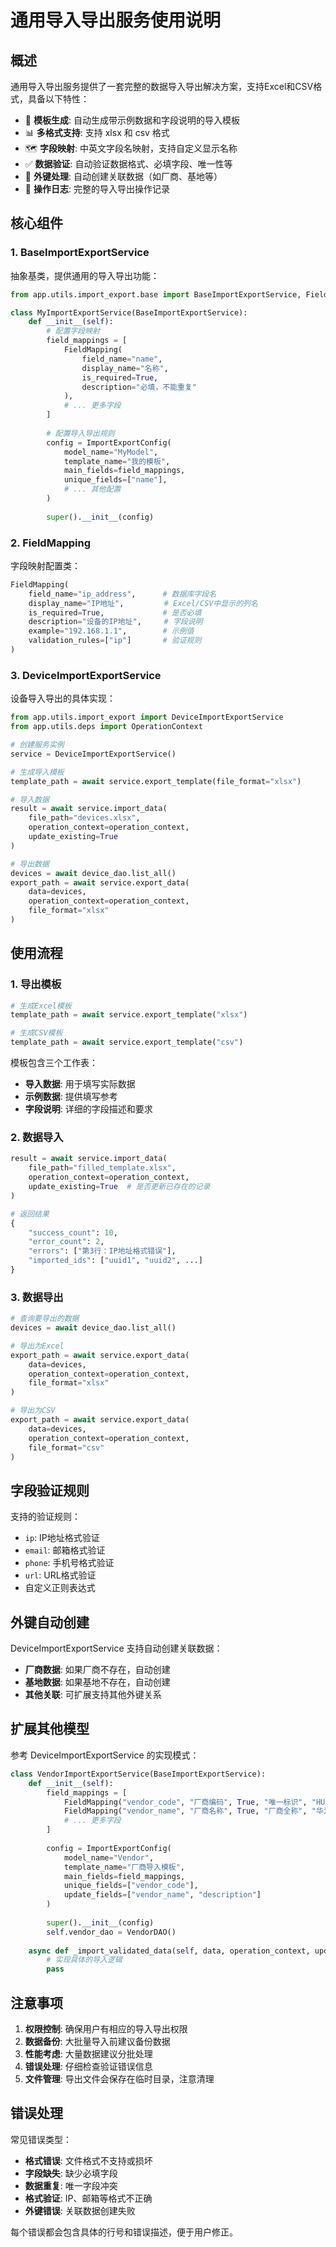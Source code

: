 # 通用导入导出服务使用说明

## 概述

通用导入导出服务提供了一套完整的数据导入导出解决方案，支持Excel和CSV格式，具备以下特性：

- 🔧 **模板生成**: 自动生成带示例数据和字段说明的导入模板
- 📊 **多格式支持**: 支持 xlsx 和 csv 格式
- 🗺️ **字段映射**: 中英文字段名映射，支持自定义显示名称
- ✅ **数据验证**: 自动验证数据格式、必填字段、唯一性等
- 🔗 **外键处理**: 自动创建关联数据（如厂商、基地等）
- 📝 **操作日志**: 完整的导入导出操作记录

## 核心组件

### 1. BaseImportExportService

抽象基类，提供通用的导入导出功能：

```python
from app.utils.import_export.base import BaseImportExportService, FieldMapping, ImportExportConfig

class MyImportExportService(BaseImportExportService):
    def __init__(self):
        # 配置字段映射
        field_mappings = [
            FieldMapping(
                field_name="name",
                display_name="名称",
                is_required=True,
                description="必填，不能重复"
            ),
            # ... 更多字段
        ]
        
        # 配置导入导出规则
        config = ImportExportConfig(
            model_name="MyModel",
            template_name="我的模板",
            main_fields=field_mappings,
            unique_fields=["name"],
            # ... 其他配置
        )
        
        super().__init__(config)
```

### 2. FieldMapping

字段映射配置类：

```python
FieldMapping(
    field_name="ip_address",      # 数据库字段名
    display_name="IP地址",         # Excel/CSV中显示的列名
    is_required=True,             # 是否必填
    description="设备的IP地址",     # 字段说明
    example="192.168.1.1",        # 示例值
    validation_rules=["ip"]       # 验证规则
)
```

### 3. DeviceImportExportService

设备导入导出的具体实现：

```python
from app.utils.import_export import DeviceImportExportService
from app.utils.deps import OperationContext

# 创建服务实例
service = DeviceImportExportService()

# 生成导入模板
template_path = await service.export_template(file_format="xlsx")

# 导入数据
result = await service.import_data(
    file_path="devices.xlsx",
    operation_context=operation_context,
    update_existing=True
)

# 导出数据
devices = await device_dao.list_all()
export_path = await service.export_data(
    data=devices,
    operation_context=operation_context,
    file_format="xlsx"
)
```

## 使用流程

### 1. 导出模板

```python
# 生成Excel模板
template_path = await service.export_template("xlsx")

# 生成CSV模板  
template_path = await service.export_template("csv")
```

模板包含三个工作表：
- **导入数据**: 用于填写实际数据
- **示例数据**: 提供填写参考
- **字段说明**: 详细的字段描述和要求

### 2. 数据导入

```python
result = await service.import_data(
    file_path="filled_template.xlsx",
    operation_context=operation_context,
    update_existing=True  # 是否更新已存在的记录
)

# 返回结果
{
    "success_count": 10,
    "error_count": 2,
    "errors": ["第3行：IP地址格式错误"],
    "imported_ids": ["uuid1", "uuid2", ...]
}
```

### 3. 数据导出

```python
# 查询要导出的数据
devices = await device_dao.list_all()

# 导出为Excel
export_path = await service.export_data(
    data=devices,
    operation_context=operation_context,
    file_format="xlsx"
)

# 导出为CSV
export_path = await service.export_data(
    data=devices,
    operation_context=operation_context, 
    file_format="csv"
)
```

## 字段验证规则

支持的验证规则：

- `ip`: IP地址格式验证
- `email`: 邮箱格式验证
- `phone`: 手机号格式验证
- `url`: URL格式验证
- 自定义正则表达式

## 外键自动创建

DeviceImportExportService 支持自动创建关联数据：

- **厂商数据**: 如果厂商不存在，自动创建
- **基地数据**: 如果基地不存在，自动创建
- **其他关联**: 可扩展支持其他外键关系

## 扩展其他模型

参考 DeviceImportExportService 的实现模式：

```python
class VendorImportExportService(BaseImportExportService):
    def __init__(self):
        field_mappings = [
            FieldMapping("vendor_code", "厂商编码", True, "唯一标识", "HUAWEI"),
            FieldMapping("vendor_name", "厂商名称", True, "厂商全称", "华为技术有限公司"),
            # ... 更多字段
        ]
        
        config = ImportExportConfig(
            model_name="Vendor",
            template_name="厂商导入模板",
            main_fields=field_mappings,
            unique_fields=["vendor_code"],
            update_fields=["vendor_name", "description"]
        )
        
        super().__init__(config)
        self.vendor_dao = VendorDAO()
    
    async def _import_validated_data(self, data, operation_context, update_existing=False):
        # 实现具体的导入逻辑
        pass
```

## 注意事项

1. **权限控制**: 确保用户有相应的导入导出权限
2. **数据备份**: 大批量导入前建议备份数据
3. **性能考虑**: 大量数据建议分批处理
4. **错误处理**: 仔细检查验证错误信息
5. **文件管理**: 导出文件会保存在临时目录，注意清理

## 错误处理

常见错误类型：

- **格式错误**: 文件格式不支持或损坏
- **字段缺失**: 缺少必填字段
- **数据重复**: 唯一字段冲突
- **格式验证**: IP、邮箱等格式不正确
- **外键错误**: 关联数据创建失败

每个错误都会包含具体的行号和错误描述，便于用户修正。

